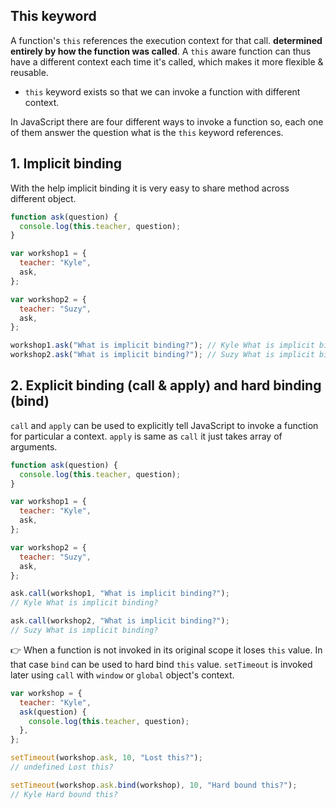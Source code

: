 ## This keyword

A function's `this` references the execution context for that call. **determined entirely by how the function was called**. A `this` aware function can thus have a different context each time it's called, which makes it more flexible & reusable.

- `this` keyword exists so that we can invoke a function with different context.

In JavaScript there are four different ways to invoke a function so, each one of them answer the question what is the `this` keyword references.

## 1. Implicit binding

With the help implicit binding it is very easy to share method across different object.

```js
function ask(question) {
  console.log(this.teacher, question);
}

var workshop1 = {
  teacher: "Kyle",
  ask,
};

var workshop2 = {
  teacher: "Suzy",
  ask,
};

workshop1.ask("What is implicit binding?"); // Kyle What is implicit binding?
workshop2.ask("What is implicit binding?"); // Suzy What is implicit binding?
```

## 2. Explicit binding (call & apply) and hard binding (bind)

`call` and `apply` can be used to explicitly tell JavaScript to invoke a function for particular a context. `apply` is same as `call` it just takes array of arguments.

```js
function ask(question) {
  console.log(this.teacher, question);
}

var workshop1 = {
  teacher: "Kyle",
  ask,
};

var workshop2 = {
  teacher: "Suzy",
  ask,
};

ask.call(workshop1, "What is implicit binding?");
// Kyle What is implicit binding?

ask.call(workshop2, "What is implicit binding?");
// Suzy What is implicit binding?
```

👉 When a function is not invoked in its original scope it loses `this` value. In that case `bind` can be used to hard bind `this` value. `setTimeout` is invoked later using `call` with `window` or `global` object's context.

```js
var workshop = {
  teacher: "Kyle",
  ask(question) {
    console.log(this.teacher, question);
  },
};

setTimeout(workshop.ask, 10, "Lost this?");
// undefined Lost this?

setTimeout(workshop.ask.bind(workshop), 10, "Hard bound this?");
// Kyle Hard bound this?
```
